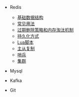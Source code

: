 <!-- * [备战面试](./docs/a-1备战面试.md)
  
* Java

  * [Java基础](./docs/b-1面试题总结-Java基础.md)
  * [Java集合](./docs/b-2Java集合.md)
  * [Java多线程](./docs/b-3Java多线程.md)
  * [jvm](./docs/b-4jvm.md)

* 计算机基础

  * [计算机网络](./docs/c-1计算机网络.md)
  * [数据结构](./docs/c-2数据结构.md)
  * [算法](./docs/c-3算法.md)
  * [操作系统](./docs/c-4操作系统.md) -->


* Redis
  * [基础数据结构](./docs/redis/r-1基础数据结构.md) 
  * [常见用法](./docs/redis/r-2常见的应用.md) 
  * [过期删除策略和内存淘汰机制](./docs/redis/r-3过期与淘汰.md) 
  * [持久化方式](./docs/redis/r-4持久化.md) 
  * [Lua脚本](./docs/redis/r-5lua.md) 
  * [主从复制](./docs/redis/r-6主从.md) 
  * [哨兵](./docs/redis/r-7哨兵.md) 
  * [集群](./docs/redis/r-8集群.md) 

* Mysql

* Kafka
* Git